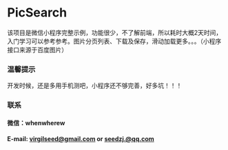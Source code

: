 # PicSearch
该项目是微信小程序完整示例，功能很少，不了解前端，所以耗时大概2天时间，入门学习可以参考参考。图片分页列表、下载及保存，滑动加载更多。。。（小程序接口来源于百度图片）
### 温馨提示
开发时候，还是多用手机测吧，小程序还不够完善，好多坑！！！

### 联系
#### 微信：whenwherew
#### E-mail: virgilseed@gmail.com  or   seedzj.@qq.com

